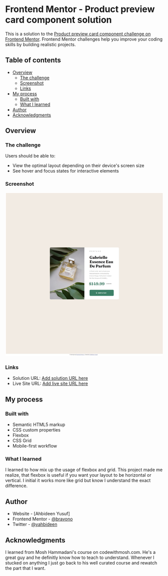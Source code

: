 # Frontend Mentor - Product preview card component solution

This is a solution to the [Product preview card component challenge on Frontend Mentor](https://www.frontendmentor.io/challenges/product-preview-card-component-GO7UmttRfa). Frontend Mentor challenges help you improve your coding skills by building realistic projects.

## Table of contents

- [Overview](#overview)
  - [The challenge](#the-challenge)
  - [Screenshot](#screenshot)
  - [Links](#links)
- [My process](#my-process)
  - [Built with](#built-with)
  - [What I learned](#what-i-learned)
- [Author](#author)
- [Acknowledgments](#acknowledgments)

## Overview

### The challenge

Users should be able to:

- View the optimal layout depending on their device's screen size
- See hover and focus states for interactive elements

### Screenshot

![](./images/product_preview_card_component.jpeg)

### Links

- Solution URL: [Add solution URL here](https://your-solution-url.com)
- Live Site URL: [Add live site URL here](https://your-live-site-url.com)

## My process

### Built with

- Semantic HTML5 markup
- CSS custom properties
- Flexbox
- CSS Grid
- Mobile-first workflow

### What I learned

I learned to how mix up the usage of flexbox and grid. This project made me realize,
that flexbox is useful if you want your layout to be horizontal or vertical.
I initial it works more like grid but know I understand the exact difference.

## Author

- Website - [Ahbideen Yusuf]
- Frontend Mentor - [@bravono](https://www.frontendmentor.io/profile/bravono)
- Twitter - [@yahbideen](https://twitter.com/YAhbideen)

## Acknowledgments

I learned from Mosh Hammadani's course on codewithmosh.com. He's a great guy and
he definitly know how to teach to understand. Whenever I stucked on anything I just
go back to his well curated course and rewatch the part that I want.

